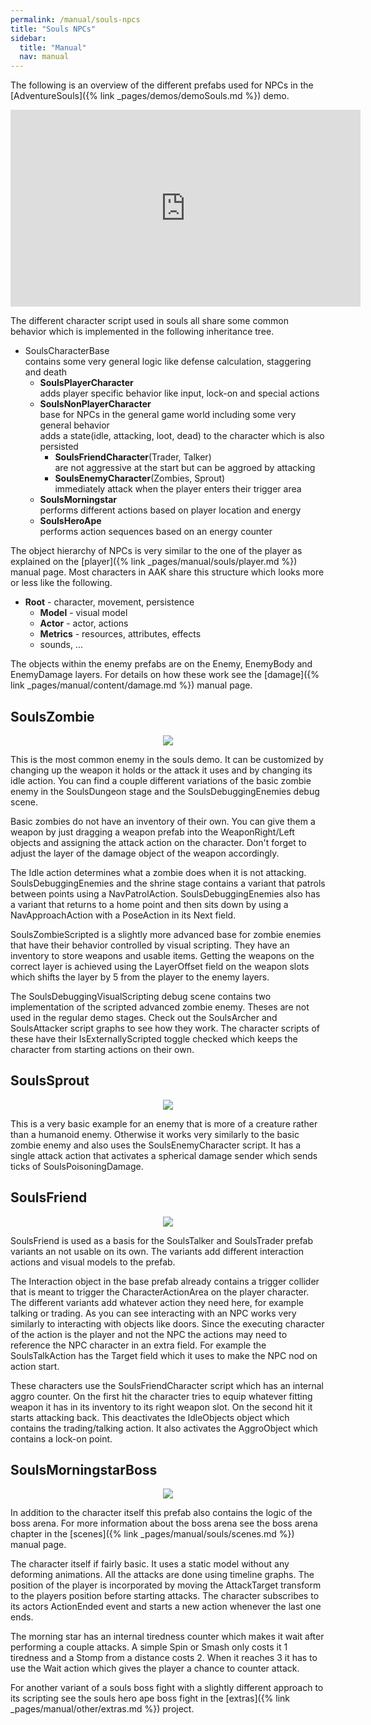 ```yaml
---
permalink: /manual/souls-npcs
title: "Souls NPCs"
sidebar:
  title: "Manual"
  nav: manual
---
```


The following is an overview of the different prefabs used for NPCs in the [AdventureSouls]({% link _pages/demos/demoSouls.md %}) demo.

<iframe width="560" height="315" src="https://www.youtube-nocookie.com/embed/Ozp06rPjKhc?si=6lLpwHS51cOqTSzV" title="YouTube video player" frameborder="0" allow="accelerometer; autoplay; clipboard-write; encrypted-media; gyroscope; picture-in-picture; web-share" referrerpolicy="strict-origin-when-cross-origin" allowfullscreen></iframe>

The different character script used in souls all share some common behavior which is implemented in the following inheritance tree.

- SoulsCharacterBase  
contains some very general logic like defense calculation, staggering and death
  - __SoulsPlayerCharacter__  
   adds player specific behavior like input, lock-on and special actions
  - __SoulsNonPlayerCharacter__  
  base for NPCs in the general game world including some very general behavior  
  adds a state(idle, attacking, loot, dead) to the character which is also persisted
    - __SoulsFriendCharacter__(Trader, Talker)  
    are not aggressive at the start but can be aggroed by attacking
    - __SoulsEnemyCharacter__(Zombies, Sprout)  
    immediately attack when the player enters their trigger area
  - __SoulsMorningstar__  
  performs different actions based on player location and energy
  - __SoulsHeroApe__  
  performs action sequences based on an energy counter

The object hierarchy of NPCs is very similar to the one of the player as explained on the [player]({% link _pages/manual/souls/player.md %}) manual page. Most characters in AAK share this structure which looks more or less like the following.

- __Root__ - character, movement, persistence 
  - __Model__ - visual model
  - __Actor__ - actor, actions
  - __Metrics__ - resources, attributes, effects
  - sounds, ...

The objects within the enemy prefabs are on the Enemy, EnemyBody and EnemyDamage layers. For details on how these work see the [damage]({% link _pages/manual/content/damage.md %}) manual page.

## SoulsZombie

<p align="center">
  <img src="/assets/images/souls/soulsZombie.png" />
</p>

This is the most common enemy in the souls demo. It can be customized by changing up the weapon it holds or the attack it uses and by changing its idle action. You can find a couple different variations of the basic zombie enemy in the SoulsDungeon stage and the SoulsDebuggingEnemies debug scene. 

Basic zombies do not have an inventory of their own. You can give them a weapon by just dragging a weapon prefab into the WeaponRight/Left objects and assigning the attack action on the character. Don't forget to adjust the layer of the damage object of the weapon accordingly.

The Idle action determines what a zombie does when it is not attacking. SoulsDebuggingEnemies and the shrine stage contains a variant that patrols between points using a NavPatrolAction. SoulsDebuggingEnemies also has a variant that returns to a home point and then sits down by using a NavApproachAction with a PoseAction in its Next field.

SoulsZombieScripted is a slightly more advanced base for zombie enemies that have their behavior controlled by visual scripting. They have an inventory to store weapons and usable items. Getting the weapons on the correct layer is achieved using the LayerOffset field on the weapon slots which shifts the layer by 5 from the player to the enemy layers.

The SoulsDebuggingVisualScripting debug scene contains two implementation of the scripted advanced zombie enemy. Theses are not used in the regular demo stages. Check out the SoulsArcher and SoulsAttacker script graphs to see how they work. The character scripts of these have their IsExternallyScripted toggle checked which keeps the character from starting actions on their own.

## SoulsSprout

<p align="center">
  <img src="/assets/images/souls/soulsSprout.png" />
</p>

This is a very basic example for an enemy that is more of a creature rather than a humanoid enemy. Otherwise it works very similarly to the basic zombie enemy and also uses the SoulsEnemyCharacter script. It has a single attack action that activates a spherical damage sender which sends ticks of SoulsPoisoningDamage.

## SoulsFriend

<p align="center">
  <img src="/assets/images/souls/soulsFriend.png" />
</p>

SoulsFriend is used as a basis for the SoulsTalker and SoulsTrader prefab variants an not usable on its own. The variants add different interaction actions and visual models to the prefab.

The Interaction object in the base prefab already contains a trigger collider that is meant to trigger the CharacterActionArea on the player character. The different variants add whatever action they need here, for example talking or trading. As you can see interacting with an NPC works very similarly to interacting with objects like doors. Since the executing character of the action is the player and not the NPC the actions may need to reference the NPC character in an extra field. For example the SoulsTalkAction has the Target field which it uses to make the NPC nod on action start.

These characters use the SoulsFriendCharacter script which has an internal aggro counter. On the first hit the character tries to equip whatever fitting weapon it has in its inventory to its right weapon slot. On the second hit it starts attacking back. This deactivates the IdleObjects object which contains the trading/talking action. It also activates the AggroObject which contains a lock-on point.

## SoulsMorningstarBoss

<p align="center">
  <img src="/assets/images/souls/soulsMorningstar.png" />
</p>

In addition to the character itself this prefab also contains the logic of the boss arena. For more information about the boss arena see the boss arena chapter in the [scenes]({% link _pages/manual/souls/scenes.md %}) manual page.

The character itself if fairly basic. It uses a static model without any deforming animations. All the attacks are done using timeline graphs. The position of the player is incorporated by moving the AttackTarget transform to the players position before starting attacks. The character subscribes to its actors ActionEnded event and starts a new action whenever the last one ends.

The morning star has an internal tiredness counter which makes it wait after performing a couple attacks. A simple Spin or Smash only costs it 1 tiredness and a Stomp from a distance costs 2. When it reaches 3 it has to use the Wait action which gives the player a chance to counter attack.

For another variant of a souls boss fight with a slightly different approach to its scripting see the souls hero ape boss fight in the [extras]({% link _pages/manual/other/extras.md %}) project. 